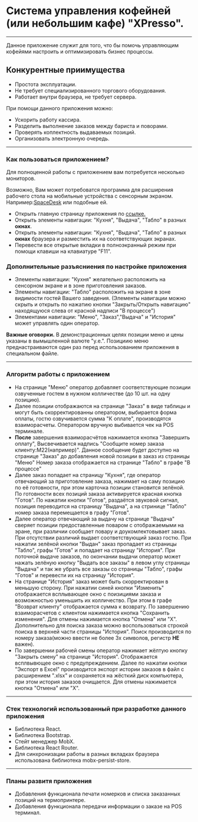 <h1>
    Система управления кофейней (или небольшим кафе) "XPresso".
</h1>

<hr>

<p>
    Данное приложение служит для того, что бы помочь управляющим кофейями настроить и оптимизировать бизнес процессы.
</p>

<h2>Конкурентные приимущества</h2>

<ul>
    <li>
        Простота эксплуатации.
    </li>
    <li>
        Не требует специализированного торгового оборудования.
    </li>
    <li>
        Работает внутри браузера, не требует сервера.
    </li>
</ul>


<p>
    При помощи данного приложения можно:
</p>

<ul>
    <li>
        Ускорить работу кассира.
    </li>
    <li>
        Разделить выполнение заказов между бариста и поворами.
    </li>
    <li>
        Проверять коплектность выдаваемых позиций.
    </li>
    <li>
        Организовать электронную очередь.
    </li>
</ul>

<hr>

<h3>Как пользоваться приложением?</h3>

<p>Для полноценной работы с приложением вам потребуется несколько мониторов.</p>
<p>Возможно, Вам может потребоватся программа для расширения рабочего стола на мобильные устройства с сенсорным экраном. Например:<a href="https://www.spacedesk.net/">SpaceDesk</a> или подобные ей.</p>

<ul>
  <li>
    Открыть главную страницу приложения по <a href='https://konstantintz.github.io/coffee-crm/'>ссылке.</a>
  </li>
  <li>
    Открыть элементы навигации: "Кухня", "Выдача", "Табло" в разных <b>окнах</b>.
  </li>
  <li>
    Открыть элементы навигации: "Кухня", "Выдача", "Табло" в разных <b>окнах</b> браузера и разместить их на соответствующих экранах.
  </li>
  <li>
    Перевести все открытые вкладки в полноэкранный режим при помощи клавиши на клавиатуре "F11".
  </li>
</ul>

<h3>Дополнительные разъясниения по настройке приложения</h3>

<ul>
  <li>
    Элементы навигации: "Кухня"  желательно расположить на сенсорном экране и в зоне приготовления заказов.
  </li>
  <li>
    Элементы навигации: "Табло" расположить на экране в зоне видимости гостей Вашего заведения. (Элементы навигации можно скрыть и открыть по нажатию кнопки "Закрыть/Открыть навигацию" находящуюся слева от красной надписи "В процессе")
  </li>
  <li>
    Элементами навигации: "Меню", "Заказ","Выдача" и "История" может управлять один оператор.
  </li>

</ul>

<p>
  <b>Важные оговорки.</b> В демонстрационных целях позиции меню и цены указаны в вымышленной валюте "у.е.". Позициию меню преднастраиваются один раз перед использованием приложения в специальном файле.
</p>

<hr>

<h3>Алгоритм работы с приложением</h3>

<ul>
  <li>
    На странице "Меню" оператор добавляет соответствующие позиции озвученные гостем в нужном колличестве (до 10 шт. на одну позицию).
  </li>
  <li>
    Далее позиции отображаются на странице "Заказ" в виде таблицы и могут быть скорректированны оператором, выбирается форма оплаты, гостю озвучивается сумма "К оплате", производятся взаиморасчеты. Оператором вручную выбивается чек на POS терминале.
  </li>
  <li>
    <b>После</b> завершения взаиморасчётов нажимается кнопка "Завершить оплату", Высвечивается надпись "Сообщите номер заказа клиенту:M22(например)". Данное сообщение будет доступно на странице "Заказ" до добавления новой позиции в заказ из страницы "Меню"
    Номер заказа отображается на странице "Табло" в графе "В процессе"
  </li>
  <li>
    Далее заказ попадает на страницу "Кухня", где оператор отвечающий за приготовление заказа, нажимает на саму позицию по её готовности, при этом карточка позиции становится зелёной. По готовности всех позиций заказа активируется красная кнопка "Готов".
    По нажатии кнопки "Готов", раздаётся звуковой сигнал, позиция переводится на страницу "Выдача", а на стринице "Табло" номер заказа перемещается в графу "Готов".
  </li>
  <li>
    Далее оператор отвечающий за выдачу на странице "Выдача" сверяет позиции предоставленные поваром с отображаемыми на эране, при различии сообщает повару и доукомлектовывает заказ. При отсутствии различий выдает соответствующий заказ гостю. При нажатии зелёной кнопки "Выдан" заказ пропадает из страницы "Табло", графы "Готов" и попадает на страницу "История". При поточной выдаче заказов, по окончании выдачи оператор может нажать зелёную кнопку "Выдать все заказы" в левом углу страницы "Выдача" и так же убрать все заказы со страницы "Табло", графы "Готов" и перевести их на страницу "История".
  </li>
  <li>
    На странице "История" заказ может быть скорректирован в меньшую сторону. При нажатии синей кнопки "Изменить" отображается всплывающее окно с поизициями заказа и возможностью уменьшить их колличество. При этом в графе "Возврат клиенту" отображается сумма к возврату. По завершению взаиморасчетов с клиентом нажимается кнопка "Сохранить изменения". Для отмены нажимается кнопка "Отмена" или "Х". Дополнительно для поиска заказа можно воспользоваться строкой поиска в верхней части страницы "История". Поиск производится по номеру заказа(можно ввести не более 3х символов, регистр <strong>НЕ</strong> важен).
  </li>
  <li>
    По завершении рабочей смены оператор нажимает жёлтую кнопку "Закрыть смену" на странице "История". Отображается всплвывющее окно с предупреждением. Далее по нажатии кнопки "Экспорт в Excel" производится экспорт истории заказов в файл с расширением ".xlsx" и сохраняется на жёсткий диск компьютера, при этом история заказов очищается. Для отмены нажимается кнопка "Отмена" или "Х".
  </li>
</ul>

<hr>

<h3>Стек технологий использованный при разработке данного приложения</h3>

<ul>
  <li>
   Библиотека React.
  </li>
  <li>
   Библиотека Bootstrap.
  </li>
  <li>
   Стейт менеджер MobX.
  </li>
  <li>
   Библиотека React Router.
  </li>
  <li>
   Для синхронизации работы в разных вкладках браузера использована библиотека mobx-persist-store.
  </li>
</ul>

<hr>

<h3>Планы развитя приложения</h3>

<ul>
  <li>
   Добавления функционала печати номерков и списка заказанных позиций на термопринтере.
  </li>
  <li>
   Добавления функционала передачи информации о заказе на POS терминал.
  </li>
</ul>

